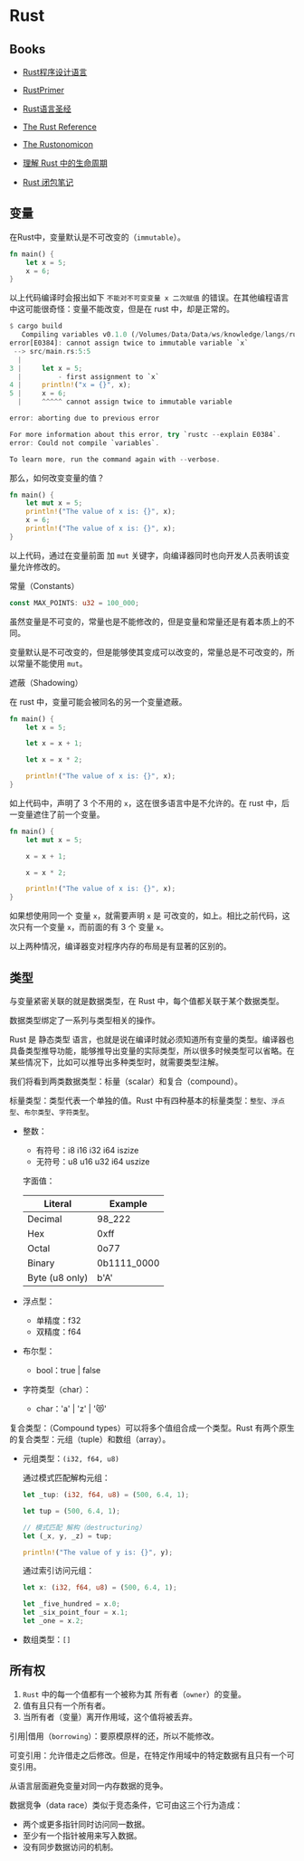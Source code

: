 # Rust

## Books

* [Rust程序设计语言](https://rustwiki.org/zh-CN/book)
* [RustPrimer](https://rustcc.gitbooks.io/rustprimer)
* [Rust语言圣经](https://course.rs/about-book.html)
* [The Rust Reference](https://doc.rust-lang.org/reference/introduction.html)
* [The Rustonomicon](https://doc.rust-lang.org/nightly/nomicon/intro.html)

* [理解 Rust 中的生命周期](https://lotabout.me/2016/rust-lifetime/)
* [Rust 闭包笔记](https://blog.linyinfeng.com/posts/how-do-rust-closures-work/)

## 变量

在Rust中，变量默认是不可改变的（`immutable`）。

```rs
fn main() {
    let x = 5;
    x = 6;
}
```

以上代码编译时会报出如下 `不能对不可变变量 x 二次赋值` 的错误。在其他编程语言中这可能很奇怪：变量不能改变，但是在 rust 中，却是正常的。

```rs
$ cargo build
   Compiling variables v0.1.0 (/Volumes/Data/Data/ws/knowledge/langs/rust/variables)
error[E0384]: cannot assign twice to immutable variable `x`
 --> src/main.rs:5:5
  |
3 |     let x = 5;
  |         - first assignment to `x`
4 |     println!("x = {}", x);
5 |     x = 6;
  |     ^^^^^ cannot assign twice to immutable variable

error: aborting due to previous error

For more information about this error, try `rustc --explain E0384`.
error: Could not compile `variables`.

To learn more, run the command again with --verbose.
```

那么，如何改变变量的值？

```rs
fn main() {
    let mut x = 5;
    println!("The value of x is: {}", x);
    x = 6;
    println!("The value of x is: {}", x);
}
```

以上代码，通过在变量前面 加 `mut` 关键字，向编译器同时也向开发人员表明该变量允许修改的。

常量（Constants）

```rs
const MAX_POINTS: u32 = 100_000;
```

虽然变量是不可变的，常量也是不能修改的，但是变量和常量还是有着本质上的不同。

变量默认是不可改变的，但是能够使其变成可以改变的，常量总是不可改变的，所以常量不能使用 `mut`。

遮蔽（Shadowing）

在 rust 中，变量可能会被同名的另一个变量遮蔽。

```rs
fn main() {
    let x = 5;

    let x = x + 1;

    let x = x * 2;

    println!("The value of x is: {}", x);
}
```

如上代码中，声明了 3 个不用的 `x`，这在很多语言中是不允许的。在 rust 中，后一变量遮住了前一个变量。

```rs
fn main() {
    let mut x = 5;

    x = x + 1;

    x = x * 2;

    println!("The value of x is: {}", x);
}
```

如果想使用同一个 变量 `x`，就需要声明 `x` 是 可改变的，如上。相比之前代码，这次只有一个变量 `x`，而前面的有 3 个 变量 `x`。

以上两种情况，编译器变对程序内存的布局是有显著的区别的。

## 类型

与变量紧密关联的就是数据类型，在 Rust 中，每个值都关联于某个数据类型。

数据类型绑定了一系列与类型相关的操作。

Rust 是 静态类型 语言，也就是说在编译时就必须知道所有变量的类型。编译器也具备类型推导功能，能够推导出变量的实际类型，所以很多时候类型可以省略。在某些情况下，比如可以推导出多种类型时，就需要类型注解。

我们将看到两类数据类型：标量（scalar）和复合（compound）。

标量类型：类型代表一个单独的值。Rust 中有四种基本的标量类型：`整型`、`浮点型`、`布尔类型`、`字符类型`。

  * 整数：
    * 有符号：i8 i16 i32 i64 iszize
    * 无符号：u8 u16 u32 i64 uszize

    字面值：

      Literal        | Example
      ---------------|---------------
      Decimal	       | 98_222
      Hex	           | 0xff
      Octal	         | 0o77
      Binary	       | 0b1111_0000
      Byte (u8 only) | b'A'

  * 浮点型：
    * 单精度：f32
    * 双精度：f64

  * 布尔型：
    * bool：true | false

  * 字符类型（char）：
    * char：'a' | 'z' | '😻'

复合类型：（Compound types）可以将多个值组合成一个类型。Rust 有两个原生的复合类型：元组（tuple）和数组（array）。

  * 元组类型：`(i32, f64, u8)`

    通过模式匹配解构元组：

    ```rs
    let _tup: (i32, f64, u8) = (500, 6.4, 1);

    let tup = (500, 6.4, 1);

    // 模式匹配 解构（destructuring）
    let (_x, y, _z) = tup;

    println!("The value of y is: {}", y);
    ```

    通过索引访问元组：

    ```rs
    let x: (i32, f64, u8) = (500, 6.4, 1);

    let _five_hundred = x.0;
    let _six_point_four = x.1;
    let _one = x.2;
    ```

  * 数组类型：`[]`

## 所有权

1. `Rust` 中的每一个值都有一个被称为其 所有者（`owner`）的变量。
2. 值有且只有一个所有者。
3. 当所有者（变量）离开作用域，这个值将被丢弃。

引用|借用（`borrowing`）：要原模原样的还，所以不能修改。

可变引用：允许借走之后修改。但是，在特定作用域中的特定数据有且只有一个可变引用。

从语言层面避免变量对同一内存数据的竞争。

数据竞争（data race）类似于竞态条件，它可由这三个行为造成：

* 两个或更多指针同时访问同一数据。
* 至少有一个指针被用来写入数据。
* 没有同步数据访问的机制。
